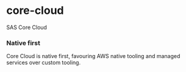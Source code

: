 # core-cloud
SAS Core Cloud

### Native first

Core Cloud is native first, favouring AWS native tooling and managed services over custom tooling.
